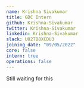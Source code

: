```yaml
---
name: Krishna Sivakumar
title: GDC Intern
github: Krishna-Sivakumar
twitter: Krishna-Sivakumar
linkedin: Krishna-Sivakumar
slack: U02TB8XCDU3
joining_date: "09/05/2022"
core: false
intern: true
operations: false
---
```


Still waiting for this
